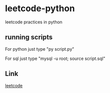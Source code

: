 # leetcode-python

leetcode practices in python

## running scripts

For python just type "py script.py"

For sql just type "mysql -u root; source script.sql"

## Link

[leetcode](https://leetcode.com/problemset/all/?page=2)

